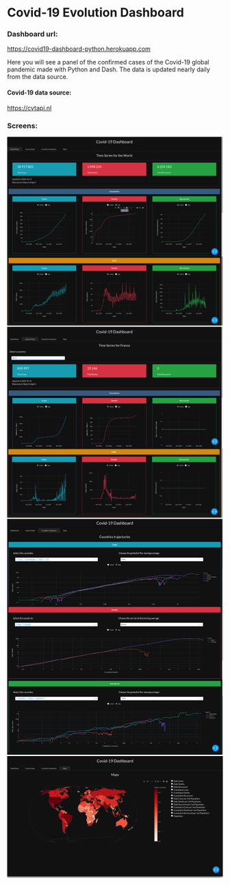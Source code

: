 
# Covid-19 Evolution Dashboard

### Dashboard url:
https://covid19-dashboard-python.herokuapp.com

Here you will see a panel of the confirmed cases of the Covid-19 global pandemic made with Python and Dash.
The data is updated nearly daily from the data source.

#### Covid-19 data source:
https://cvtapi.nl

### Screens:

![screen 1](Figs/screen_1.png)
![screen 2](Figs/screen_2.png)
![screen 3](Figs/screen_3.png)
![screen 4](Figs/screen_4.png)

